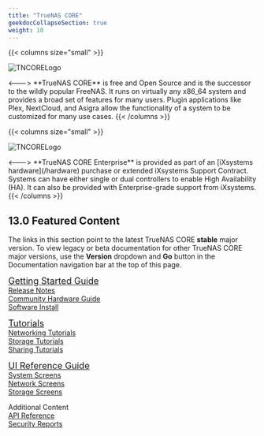 ```yaml
---
title: "TrueNAS CORE"
geekdocCollapseSection: true
weight: 10
---
```

<style>
div.gdoc-page__header {display: none;}
div.docs-read_mod {display: none;}
h1 {display:none;}
</style>

{{< columns size="small" >}}
<p>
<img src="/images/truenas-core-logo.png" alt="TNCORELogo"/>
</p>
<--->
**TrueNAS CORE** is free and Open Source and is the successor to the wildly popular FreeNAS.
It runs on virtually any x86_64 system and provides a broad set of features for many users.
Plugin applications like Plex, NextCloud, and Asigra allow the functionality of a system to be customized for many use cases.
{{< /columns >}}

<br>

{{< columns size="small" >}}
<p>
<img src="/images/tn-enterprise-logo.png" alt="TNCORELogo"/>
</p>
<--->
**TrueNAS CORE Enterprise** is provided as part of an [iXsystems hardware](/hardware) purchase or extended iXsystems Support Contract.
Systems can have either single or dual controllers to enable High Availability (HA).
It can also be provided with Enterprise-grade support from iXsystems.
{{< /columns >}}

## 13.0 Featured Content

The links in this section point to the latest TrueNAS CORE **stable** major version.
To view legacy or beta documentation for other TrueNAS CORE major versions, use the **Version** dropdown and **Go** button in the Documentation navigation bar at the top of this page.

<div class="docs-sections">
  <p>
	<a href="/core/gettingstarted/" style="font-size:18px;">Getting Started Guide</a>
	<br><a href="/core/corereleasenotes">Release Notes</a>
	<br><a href="/core/gettingstarted/corehardwareguide/">Community Hardware Guide</a>
	<br><a href="/core/gettingstarted/install/">Software Install</a>
  </p>
  <p>
	<a href="/core/coretutorials/" style="font-size:18px;">Tutorials</a>
	<br><a href="/core/coretutorials/network/">Networking Tutorials</a>
	<br><a href="/core/coretutorials/storage/">Storage Tutorials</a>
	<br><a href="/core/coretutorials/sharing/">Sharing Tutorials</a>
  </p>
  <p>
	<a href="/core/uireference/" style="font-size:18px;">UI Reference Guide</a>
	<br><a href="/core/uireference/system/">System Screens</a>
	<br><a href="/core/uireference/network/">Network Screens</a>
	<br><a href="/core/uireference/storage/">Storage Screens</a>
  </p>
  <p>
	Additional Content 
	<br><a href="/core/api/">API Reference</a>
	<br><a href="/core/coresecurityreports/">Security Reports</a>
  </p>
</div>
